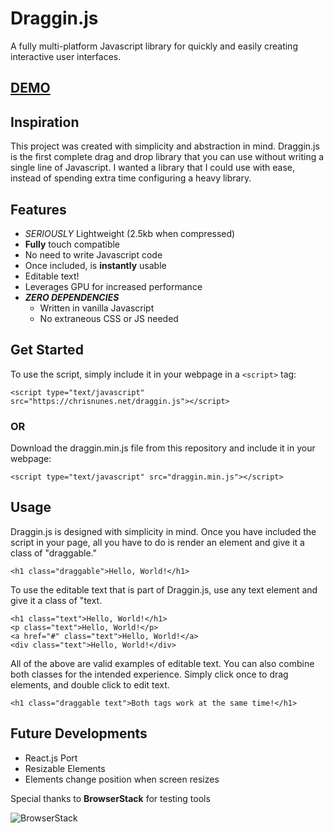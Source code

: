 # Draggin.js
A fully multi-platform Javascript library for quickly and easily creating interactive user interfaces.
## [DEMO](https://draggin.surge.sh)
## Inspiration
This project was created with simplicity and abstraction in mind. Draggin.js is the first complete drag and drop library that you can use without writing a single line of Javascript. I wanted a library that I could use with ease, instead of spending extra time configuring a heavy library.
## Features
- *SERIOUSLY* Lightweight (2.5kb when compressed)
- **Fully** touch compatible
- No need to write Javascript code
- Once included, is **instantly** usable
- Editable text!
- Leverages GPU for increased performance
- ***ZERO DEPENDENCIES***
     - Written in vanilla Javascript
     - No extraneous CSS or JS needed
## Get Started
To use the script, simply include it in your webpage in a ```<script>``` tag:
```
<script type="text/javascript" src="https://chrisnunes.net/draggin.js"></script>
```
### OR

Download the draggin.min.js file from this repository and include it in your webpage:
```
<script type="text/javascript" src="draggin.min.js"></script>
```
## Usage
Draggin.js is designed with simplicity in mind. Once you have included the script in your page, all you have to do is render an element and give it a class of "draggable."
```
<h1 class="draggable">Hello, World!</h1>
```
To use the editable text that is part of Draggin.js, use any text element and give it a class of "text.
```
<h1 class="text">Hello, World!</h1>
<p class="text">Hello, World!</p>
<a href="#" class="text">Hello, World!</a>
<div class="text">Hello, World!</div>
```
All of the above are valid examples of editable text. You can also combine both classes for the intended experience. 
Simply click once to drag elements, and double click to edit text.
```
<h1 class="draggable text">Both tags work at the same time!</h1>
```
## Future Developments
- React.js Port 
- Resizable Elements
- Elements change position when screen resizes

Special thanks to **BrowserStack** for testing tools

![BrowserStack](https://i1.wp.com/www.diogonunes.com/blog/wp-content/uploads/2016/07/browserstack-logo.png?resize=210%2C69 "Special thanks to *BrowserStack* for testing tools")

